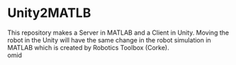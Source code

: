 # Unity2MATLB
This repository makes a Server in MATLAB and a Client in Unity. Moving the robot in the Unity will have the same change in the robot simulation in MATLAB which is created by Robotics Toolbox (Corke).  
omid

